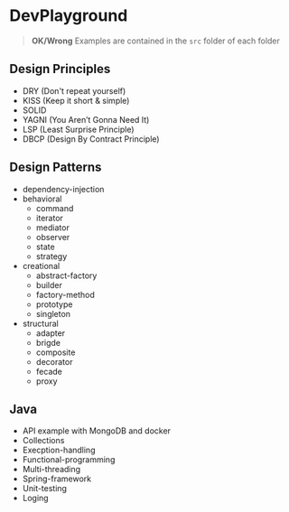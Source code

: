# DevPlayground

> **OK/Wrong** Examples are contained in the `src` folder of each folder

## Design Principles
- DRY (Don't repeat yourself)
- KISS (Keep it short & simple)
- SOLID
- YAGNI (You Aren’t Gonna Need It)
- LSP (Least Surprise Principle)
- DBCP (Design By Contract Principle)

## Design Patterns
- dependency-injection
- behavioral
    - command
    - iterator
    - mediator
    - observer
    - state
    - strategy
- creational
    - abstract-factory
    - builder
    - factory-method
    - prototype
    - singleton
- structural
    - adapter
    - brigde
    - composite
    - decorator
    - fecade
    - proxy

## Java
- API example with MongoDB and docker
- Collections
- Execption-handling
- Functional-programming
- Multi-threading
- Spring-framework
- Unit-testing
- Loging